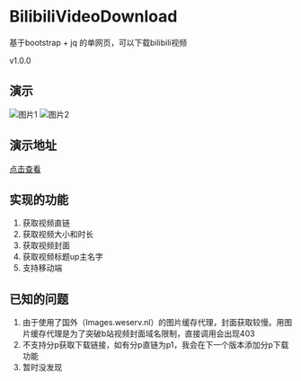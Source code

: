 # BilibiliVideoDownload
基于bootstrap + jq 的单网页，可以下载bilibili视频

v1.0.0
## 演示
![图片1](https://www.blogwy.com/wp-content/uploads/2017/10/2017102104475594.png)
![图片2](https://www.blogwy.com/wp-content/uploads/2017/10/2017102104475570.png)
## 演示地址
[点击查看](http://bt720p.com/bilibili/)
## 实现的功能
1. 获取视频直链
2. 获取视频大小和时长
3. 获取视频封面
4. 获取视频标题up主名字
5. 支持移动端
## 已知的问题
1. 由于使用了国外（Images.weserv.nl）的图片缓存代理，封面获取较慢。用图片缓存代理是为了突破b站视频封面域名限制，直接调用会出现403
2. 不支持分p获取下载链接，如有分p直链为p1，我会在下一个版本添加分p下载功能
3. 暂时没发现